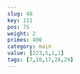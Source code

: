 ```yaml
---
slug: 48
key: 111
pos: 75
weight: 2
primes: 400
category: main
value: [223,5,1,1]
tags: [7,10,17,26,29]
---
```

